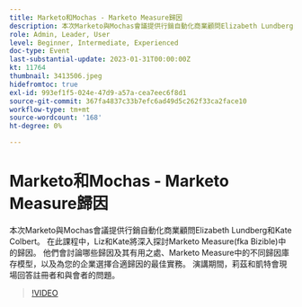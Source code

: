 ```yaml
---
title: Marketo和Mochas - Marketo Measure歸因
description: 本次Marketo與Mochas會議提供行銷自動化商業顧問Elizabeth Lundberg和Kate Colbert。 在此課程中，Liz和Kate將深入探討Marketo Measure(fka Bizible)中的歸因。 他們會討論哪些歸因及其有用之處、Marketo Measure中的不同歸因庫存模型，以及為您的企業選擇合適歸因的最佳實務。 演講期間，莉茲和凱特會現場回答註冊者和與會者的問題。
role: Admin, Leader, User
level: Beginner, Intermediate, Experienced
doc-type: Event
last-substantial-update: 2023-01-31T00:00:00Z
kt: 11764
thumbnail: 3413506.jpeg
hidefromtoc: true
exl-id: 993ef1f5-024e-47d9-a57a-cea7eec6f8d1
source-git-commit: 367fa4837c33b7efc6ad49d5c262f33ca2face10
workflow-type: tm+mt
source-wordcount: '168'
ht-degree: 0%

---
```


# Marketo和Mochas - Marketo Measure歸因

本次Marketo與Mochas會議提供行銷自動化商業顧問Elizabeth Lundberg和Kate Colbert。 在此課程中，Liz和Kate將深入探討Marketo Measure(fka Bizible)中的歸因。 他們會討論哪些歸因及其有用之處、Marketo Measure中的不同歸因庫存模型，以及為您的企業選擇合適歸因的最佳實務。 演講期間，莉茲和凱特會現場回答註冊者和與會者的問題。

>[!VIDEO](https://video.tv.adobe.com/v/3413506/?quality=12&learn=on)
